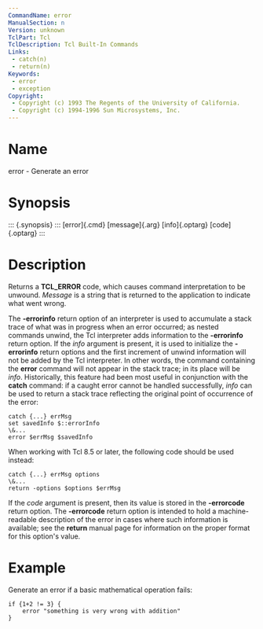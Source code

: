 ```yaml
---
CommandName: error
ManualSection: n
Version: unknown
TclPart: Tcl
TclDescription: Tcl Built-In Commands
Links:
 - catch(n)
 - return(n)
Keywords:
 - error
 - exception
Copyright:
 - Copyright (c) 1993 The Regents of the University of California.
 - Copyright (c) 1994-1996 Sun Microsystems, Inc.
---
```


# Name

error - Generate an error

# Synopsis

::: {.synopsis} :::
[error]{.cmd} [message]{.arg} [info]{.optarg} [code]{.optarg}
:::

# Description

Returns a **TCL_ERROR** code, which causes command interpretation to be unwound.  *Message* is a string that is returned to the application to indicate what went wrong.

The **-errorinfo** return option of an interpreter is used to accumulate a stack trace of what was in progress when an error occurred; as nested commands unwind, the Tcl interpreter adds information to the **-errorinfo** return option.  If the *info* argument is present, it is used to initialize the **-errorinfo** return options and the first increment of unwind information will not be added by the Tcl interpreter. In other words, the command containing the **error** command will not appear in the stack trace; in its place will be *info*. Historically, this feature had been most useful in conjunction with the **catch** command: if a caught error cannot be handled successfully, *info* can be used to return a stack trace reflecting the original point of occurrence of the error:

```
catch {...} errMsg
set savedInfo $::errorInfo
\&...
error $errMsg $savedInfo
```

When working with Tcl 8.5 or later, the following code should be used instead:

```
catch {...} errMsg options
\&...
return -options $options $errMsg
```

If the *code* argument is present, then its value is stored in the **-errorcode** return option.  The **-errorcode** return option is intended to hold a machine-readable description of the error in cases where such information is available; see the **return** manual page for information on the proper format for this option's value.

# Example

Generate an error if a basic mathematical operation fails:

```
if {1+2 != 3} {
    error "something is very wrong with addition"
}
```

